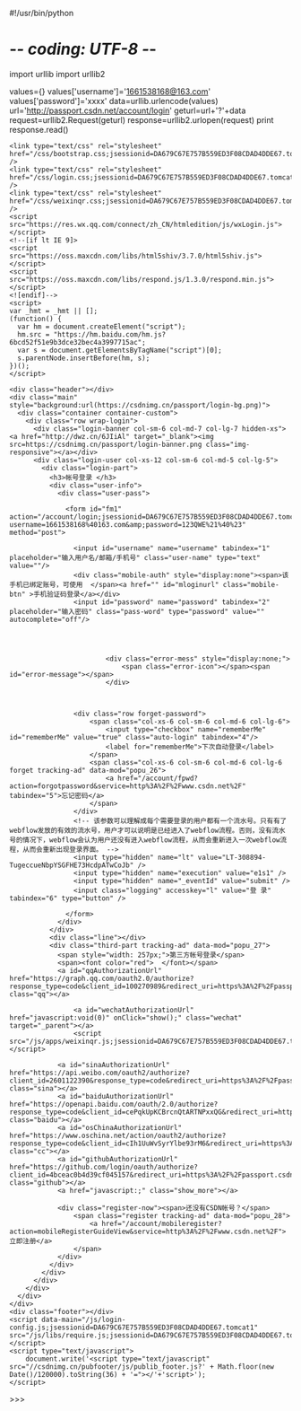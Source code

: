 #!/usr/bin/python
# -*- coding: UTF-8 -*-
import urllib
import urllib2

values={}
values['username']='1661538168@163.com'
values['password']='xxxx'
data=urllib.urlencode(values)
url='http://passport.csdn.net/account/login'
geturl=url+'?'+data
request=urllib2.Request(geturl)
response=urllib2.urlopen(request)
print response.read()

<html>
  <head>
    <meta charset="utf-8" />
    <meta name="referrer" content="unsafe-url">
    <meta http-equiv="X-UA-Compatible" content="IE=edge"/>
    <meta property="qc:admins" content="24530273213633466654" />
    <meta name="viewport" content="width=device-width, initial-scale=1.0"/>
    <title>帐号登录</title>
    
    
    <link type="text/css" rel="stylesheet" href="/css/bootstrap.css;jsessionid=DA679C67E757B559ED3F08CDAD4DDE67.tomcat1" />
    <link type="text/css" rel="stylesheet" href="/css/login.css;jsessionid=DA679C67E757B559ED3F08CDAD4DDE67.tomcat1" />
    <link type="text/css" rel="stylesheet" href="/css/weixinqr.css;jsessionid=DA679C67E757B559ED3F08CDAD4DDE67.tomcat1" />
    <script src="https://res.wx.qq.com/connect/zh_CN/htmledition/js/wxLogin.js"></script>
    <!--[if lt IE 9]>
    <script src="https://oss.maxcdn.com/libs/html5shiv/3.7.0/html5shiv.js"></script>
    <script src="https://oss.maxcdn.com/libs/respond.js/1.3.0/respond.min.js"></script>
    <![endif]-->
    <script>
	var _hmt = _hmt || [];
	(function() {
	  var hm = document.createElement("script");
	  hm.src = "https://hm.baidu.com/hm.js?6bcd52f51e9b3dce32bec4a3997715ac";
	  var s = document.getElementsByTagName("script")[0]; 
	  s.parentNode.insertBefore(hm, s);
	})();
	</script>
  </head>
  <body>
  	<div id="hidebg"></div>
	<div id="hidebox"><div id="close" onClick="hide();"></div><div id="wxqr" class="wxqr"></div></div>
  	<script type="text/javascript">
  		var protocol = window.location.protocol;
  		document.write('<script type="text/javascript" src="' +protocol+ '//csdnimg.cn/pubfooter/js/repoAddr2.js?v=' + Math.random() + '"></'+'script>');
	</script>
	
    <div class="header"></div>
    <div class="main" style="background:url(https://csdnimg.cn/passport/login-bg.png)">
      <div class="container container-custom">
        <div class="row wrap-login">
          <div class="login-banner col-sm-6 col-md-7 col-lg-7 hidden-xs"><a href="http://dwz.cn/6JIiAl" target="_blank"><img src=https://csdnimg.cn/passport/login-banner.png class="img-responsive"></a></div>
          <div class="login-user col-xs-12 col-sm-6 col-md-5 col-lg-5">
            <div class="login-part">
              <h3>帐号登录 </h3>
              <div class="user-info">
                <div class="user-pass">
                
                  <form id="fm1" action="/account/login;jsessionid=DA679C67E757B559ED3F08CDAD4DDE67.tomcat1?username=1661538168%40163.com&amp;password=123QWE%21%40%23" method="post">

                    <input id="username" name="username" tabindex="1" placeholder="输入用户名/邮箱/手机号" class="user-name" type="text" value=""/>
                    <div class="mobile-auth" style="display:none"><span>该手机已绑定账号，可使用  </span><a href="" id="mloginurl" class="mobile-btn" >手机验证码登录</a></div>
                    <input id="password" name="password" tabindex="2" placeholder="输入密码" class="pass-word" type="password" value="" autocomplete="off"/>
                   
                    
						
						
							<div class="error-mess" style="display:none;">
								<span class="error-icon"></span><span id="error-message"></span>
							</div>
						
					
					
                    <div class="row forget-password">
                    	<span class="col-xs-6 col-sm-6 col-md-6 col-lg-6">
                        	<input type="checkbox" name="rememberMe" id="rememberMe" value="true" class="auto-login" tabindex="4"/>
                        	<label for="rememberMe">下次自动登录</label>
                        </span>
                        <span class="col-xs-6 col-sm-6 col-md-6 col-lg-6 forget tracking-ad" data-mod="popu_26">
                        	<a href="/account/fpwd?action=forgotpassword&service=http%3A%2F%2Fwww.csdn.net%2F" tabindex="5">忘记密码</a>
                        </span>
                    </div>
                    <!-- 该参数可以理解成每个需要登录的用户都有一个流水号。只有有了webflow发放的有效的流水号，用户才可以说明是已经进入了webflow流程。否则，没有流水号的情况下，webflow会认为用户还没有进入webflow流程，从而会重新进入一次webflow流程，从而会重新出现登录界面。 -->
					<input type="hidden" name="lt" value="LT-308894-TugeccueNbpYSGFHE73HcdpATwCoJb" />
			 		<input type="hidden" name="execution" value="e1s1" /> 
					<input type="hidden" name="_eventId" value="submit" /> 
					<input class="logging" accesskey="l" value="登 录" tabindex="6" type="button" /> 
                    
                  </form>
                </div>
              </div>
              <div class="line"></div>
              <div class="third-part tracking-ad" data-mod="popu_27">
              	<span style="width: 257px;">第三方帐号登录</span>
              	<span><font color="red">  </font></span>
              	<a id="qqAuthorizationUrl" href="https://graph.qq.com/oauth2.0/authorize?response_type=code&client_id=100270989&redirect_uri=https%3A%2F%2Fpassport.csdn.net%2Faccount%2Flogin%3Foauth_provider%3DQQProvider&state=test" class="qq"></a>
              	
                   	<a id="wechatAuthorizationUrl" href="javascript:void(0)" onClick="show();" class="wechat" target="_parent"></a>
                   	<script src="/js/apps/weixinqr.js;jsessionid=DA679C67E757B559ED3F08CDAD4DDE67.tomcat1"></script>
				
              	<a id="sinaAuthorizationUrl" href="https://api.weibo.com/oauth2/authorize?client_id=2601122390&response_type=code&redirect_uri=https%3A%2F%2Fpassport.csdn.net%2Faccount%2Flogin%3Foauth_provider%3DSinaWeiboProvider" class="sina"></a>
              	<a id="baiduAuthorizationUrl" href="https://openapi.baidu.com/oauth/2.0/authorize?response_type=code&client_id=cePqkUpKCBrcnQtARTNPxxQG&redirect_uri=https%3A%2F%2Fpassport.csdn.net%2Faccount%2Flogin%3Foauth_provider%3DBaiduProvider" class="baidu"></a>
              	<a id="osChinaAuthorizationUrl" href="https://www.oschina.net/action/oauth2/authorize?response_type=code&client_id=cIh1UuWvSyrYlbe93rM6&redirect_uri=https%3A%2F%2Fpassport.csdn.net%2Faccount%2Flogin%3Foauth_provider%3DOsChinaProvider&state=test" class="cc"></a>
              	<a id="githubAuthorizationUrl" href="https://github.com/login/oauth/authorize?client_id=4bceac0b4d39cf045157&redirect_uri=https%3A%2F%2Fpassport.csdn.net%2Faccount%2Flogin%3Foauth_provider%3DGitHubProvider" class="github"></a>
              	<a href="javascript:;" class="show_more"></a>
              	
                <div class="register-now"><span>还没有CSDN帐号？</span>
	                <span class="register tracking-ad" data-mod="popu_28">
	                	<a href="/account/mobileregister?action=mobileRegisterGuideView&service=http%3A%2F%2Fwww.csdn.net%2F">立即注册</a>
	                </span>
               	</div>
              </div>
            </div>
          </div>
        </div>
      </div>
    </div>
    <div class="footer"></div>
    <script data-main="/js/login-config.js;jsessionid=DA679C67E757B559ED3F08CDAD4DDE67.tomcat1" src="/js/libs/require.js;jsessionid=DA679C67E757B559ED3F08CDAD4DDE67.tomcat1"></script>
    <script type="text/javascript">
		document.write('<script type="text/javascript" src="//csdnimg.cn/pubfooter/js/publib_footer.js?' + Math.floor(new Date()/120000).toString(36) + '="></'+'script>');
	</script>
  </body>
</html>
>>> 
